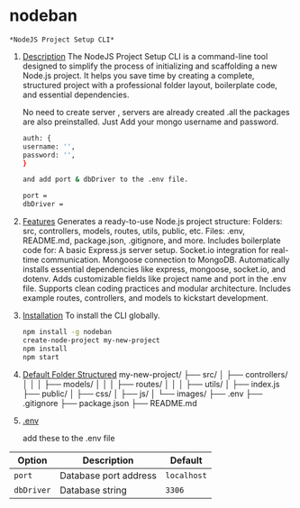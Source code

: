 # nodeban

    *NodeJS Project Setup CLI*

1. [Description](#description)
   The NodeJS Project Setup CLI is a command-line tool designed to simplify the process of initializing and scaffolding a new Node.js project. It helps you save time by creating a complete, structured project with a professional folder layout, boilerplate code, and essential dependencies.

   No need to create server , servers are already created .all the packages are also preinstalled.
   Just Add your mongo username and password.

   ```bash
   auth: {
   username: '',
   password: '',
   }

   and add port & dbDriver to the .env file.
   ```

   ```bash
   port =
   dbDriver =

   ```

2. [Features](#Features)
   Generates a ready-to-use Node.js project structure:
   Folders: src, controllers, models, routes, utils, public, etc.
   Files: .env, README.md, package.json, .gitignore, and more.
   Includes boilerplate code for:
   A basic Express.js server setup.
   Socket.io integration for real-time communication.
   Mongoose connection to MongoDB.
   Automatically installs essential dependencies like express, mongoose, socket.io, and dotenv.
   Adds customizable fields like project name and port in the .env file.
   Supports clean coding practices and modular architecture.
   Includes example routes, controllers, and models to kickstart development.

3. [Installation](#Installation)
   To install the CLI globally.
   ```bash
   npm install -g nodeban
   create-node-project my-new-project
   npm install
   npm start

4. [Default Folder Structured](#Structured)
   my-new-project/
   ├── src/
   │ ├── controllers/
   │ │
   │ ├── models/
   │ │
   │ ├── routes/
   │ │
   │ ├── utils/
   │ ├── index.js
   ├── public/
   │ ├── css/
   │ ├── js/
   │ └── images/
   ├── .env
   ├── .gitignore
   ├── package.json
   ├── README.md

5. [.env](#env)

   add these to the .env file

| Option     | Description           | Default     |
| ---------- | --------------------- | ----------- |
| `port`     | Database port address | `localhost` |
| `dbDriver` | Database string       | `3306`      |

# <!-- ![Logo](./assets/html.png) -->

```

```
